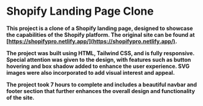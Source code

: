 # Shopify Landing Page Clone

**This project is a clone of a Shopify landing page, designed to showcase the capabilities of the Shopify platform. The original site can be found at [https://shopifypro.netlify.app/](https://shopifypro.netlify.app/).**

**The project was built using HTML, Tailwind CSS, and is fully responsive. Special attention was given to the design, with features such as button hovering and box shadow added to enhance the user experience. SVG images were also incorporated to add visual interest and appeal.**

**The project took 7 hours to complete and includes a beautiful navbar and footer section that further enhances the overall design and functionality of the site.**


